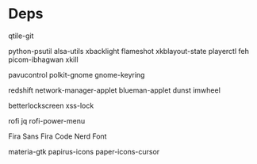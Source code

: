 # Deps

qtile-git

python-psutil
alsa-utils
xbacklight
flameshot
xkblayout-state
playerctl
feh
picom-ibhagwan
xkill

pavucontrol
polkit-gnome
gnome-keyring

redshift
network-manager-applet
blueman-applet
dunst
imwheel

betterlockscreen
xss-lock

rofi
jq
rofi-power-menu

Fira Sans
Fira Code Nerd Font

materia-gtk
papirus-icons
paper-icons-cursor
